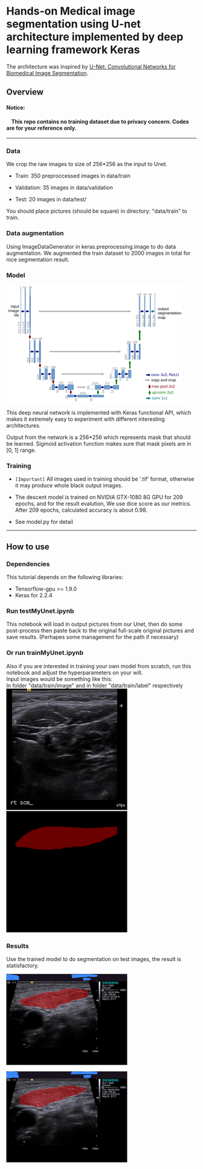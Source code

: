 # Hands-on Medical image segmentation using U-net architecture implemented by deep learning framework Keras

The architecture was inspired by [U-Net: Convolutional Networks for Biomedical Image Segmentation](http://lmb.informatik.uni-freiburg.de/people/ronneber/u-net/).


## Overview
#### Notice: 
#### &nbsp;&nbsp;&nbsp;&nbsp;This repo contains no training dataset due to privacy concern. Codes are for your reference only.
-----
### Data
We crop the raw images to size of 256*256 as the input to Unet.

* Train: 350 preproccessed images in data/train

* Validation: 35 images in data/validation

* Test: 20 images in data/test/

You should place pictures (should be square) in directory: "data/train" to train.

### Data augmentation

Using ImageDataGenerator in keras.preprocessing.image to do data augmentation. We augmented the train dataset to 2000 images in total for nice segmentation result.


### Model

![img/u-net-architecture.png](img/u-net-architecture.png)

This deep neural network is implemented with Keras functional API, which makes it extremely easy to experiment with different interesting architectures.

Output from the network is a 256*256 which represents mask that should be learned. Sigmoid activation function
makes sure that mask pixels are in \[0, 1\] range.

### Training
* `[Important]` All images used in training should be '.tif' format, otherwise it may produce whole black output images.
* The descent model is trained on NVIDIA GTX-1080 8G GPU for 209 epochs, and for the result evalution, We use dice score as our metrics. After 209 epochs, calculated accuracy is about 0.98.

* See model.py for detail

---

## How to use

### Dependencies

This tutorial depends on the following libraries:

* Tensorflow-gpu >= 1.9.0
* Keras for 2.2.4


### Run testMyUnet.ipynb

This notebook will load in output pictures from our Unet, then do some post-process then paste back to the original full-scale original pictures and save results. (Perhapes some management for the path if necessary)

### Or run trainMyUnet.ipynb

Also if you are interested in training your own model from scratch, run this notebook and adjust the hyperparameters on your will.\
Input images would be something like this:\
In folder "data/train/image" and in folder "data/train/label" respectively\
![image](img/HNC01-1001_crop.png)
![image](img/HNC01-1001_label.png)

### Results

Use the trained model to do segmentation on test images, the result is statisfactory.

![image](img/demo-0.png)

![image](img/demo-1.png)
